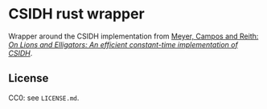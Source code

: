 # CSIDH rust wrapper

Wrapper around the CSIDH implementation from [Meyer, Campos and Reith: _On Lions and Elligators: An efficient constant-time implementation of CSIDH_][eprint].

[eprint]: https://eprint.iacr.org/2018/1198

## License

CC0: see `LICENSE.md`.
